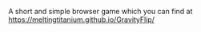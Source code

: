 A short and simple browser game which you can find at https://meltingtitanium.github.io/GravityFlip/
